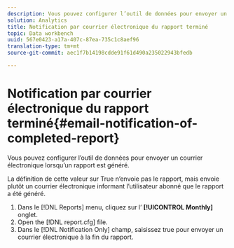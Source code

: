 ```yaml
---
description: Vous pouvez configurer l’outil de données pour envoyer un courrier électronique lorsqu’un rapport est généré.
solution: Analytics
title: Notification par courrier électronique du rapport terminé
topic: Data workbench
uuid: 567e0423-a17a-407c-87ea-735c1c8aef96
translation-type: tm+mt
source-git-commit: aec1f7b14198cdde91f61d490a235022943bfedb

---
```



# Notification par courrier électronique du rapport terminé{#email-notification-of-completed-report}

Vous pouvez configurer l’outil de données pour envoyer un courrier électronique lorsqu’un rapport est généré.

La définition de cette valeur sur True n’envoie pas le rapport, mais envoie plutôt un courrier électronique informant l’utilisateur abonné que le rapport a été généré.

1. Dans le [!DNL Reports] menu, cliquez sur l’ **[!UICONTROL Monthly]** onglet.
1. Open the [!DNL report.cfg] file.
1. Dans le [!DNL Notification Only] champ, saisissez true pour envoyer un courrier électronique à la fin du rapport.
